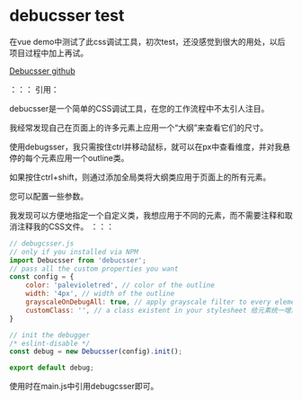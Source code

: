 # debucsser test

在vue demo中测试了此css调试工具，初次test，还没感觉到很大的用处，以后项目过程中加上再试。

[Debucsser github](https://github.com/lucagez/Debucsser)

：：：
引用：

debucsser是一个简单的CSS调试工具，在您的工作流程中不太引人注目。

我经常发现自己在页面上的许多元素上应用一个“大纲”来查看它们的尺寸。

使用debugsser，我只需按住ctrl并移动鼠标，就可以在px中查看维度，并对我悬停的每个元素应用一个outline类。

如果按住ctrl+shift，则通过添加全局类将大纲类应用于页面上的所有元素。

您可以配置一些参数。

我发现可以方便地指定一个自定义类，我想应用于不同的元素，而不需要注释和取消注释我的CSS文件。
：：：

```js
// debugcsser.js
// only if you installed via NPM
import Debucsser from 'debucsser';
// pass all the custom properties you want
const config = {
    color: 'palevioletred', // color of the outline
    width: '4px', // width of the outline
    grayscaleOnDebugAll: true, // apply grayscale filter to every element
    customClass: '', // a class existent in your stylesheet 给元素统一增加一个自定义的样式
}

// init the debugger
/* eslint-disable */
const debug = new Debucsser(config).init();

export default debug;
```

使用时在main.js中引用debugcsser即可。